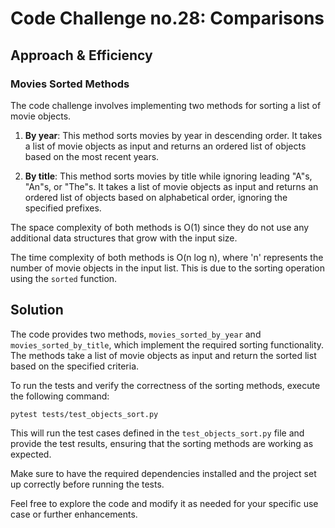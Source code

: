 # Code Challenge no.28: Comparisons

## Approach & Efficiency

### Movies Sorted Methods

The code challenge involves implementing two methods for sorting a list of movie objects.

1. **By year**: This method sorts movies by year in descending order. It takes a list of movie objects as input and returns an ordered list of objects based on the most recent years.

2. **By title**: This method sorts movies by title while ignoring leading "A"s, "An"s, or "The"s. It takes a list of movie objects as input and returns an ordered list of objects based on alphabetical order, ignoring the specified prefixes.

The space complexity of both methods is O(1) since they do not use any additional data structures that grow with the input size.

The time complexity of both methods is O(n log n), where 'n' represents the number of movie objects in the input list. This is due to the sorting operation using the `sorted` function.

## Solution

The code provides two methods, `movies_sorted_by_year` and `movies_sorted_by_title`, which implement the required sorting functionality. The methods take a list of movie objects as input and return the sorted list based on the specified criteria.

To run the tests and verify the correctness of the sorting methods, execute the following command:

```
pytest tests/test_objects_sort.py
```

This will run the test cases defined in the `test_objects_sort.py` file and provide the test results, ensuring that the sorting methods are working as expected.

Make sure to have the required dependencies installed and the project set up correctly before running the tests.

Feel free to explore the code and modify it as needed for your specific use case or further enhancements.